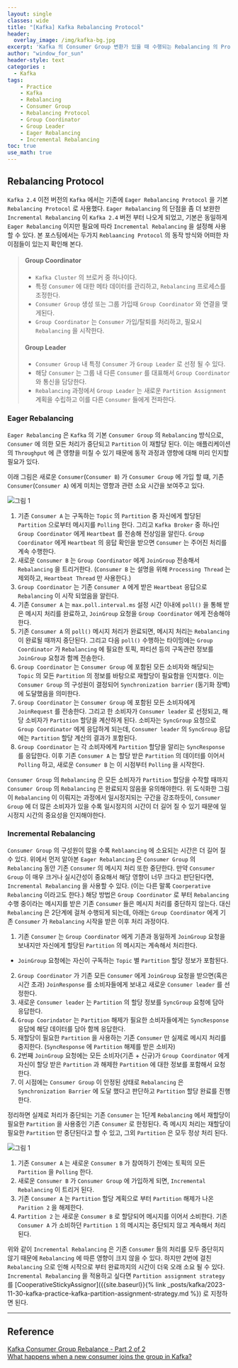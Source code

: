 ```yaml
--- 
layout: single
classes: wide
title: "[Kafka] Kafka Rebalancing Protocol"
header:
  overlay_image: /img/kafka-bg.jpg
excerpt: 'Kafka 의 Consumer Group 변환가 있을 때 수행되는 Rebalancing 의 Protocol 종류와 개념에 대해 알아보자'
author: "window_for_sun"
header-style: text
categories :
  - Kafka
tags:
    - Practice
    - Kafka
    - Rebalancing
    - Consumer Group
    - Rebalancing Protocol
    - Group Coordinator
    - Group Leader
    - Eager Rebalancing
    - Incremental Rebalancing
toc: true
use_math: true
---  
```



## Rebalancing Protocol
`Kafka 2.4` 이전 버전의 `Kafka` 에서는 기존에 `Eager Rebalancing Protocol` 을 기본 
`Rebalancing Protocol` 로 사용했다. 
`Eager Rebalancing` 의 단점을 좀 더 보완한 `Incremental Rebalancing` 이 `Kafka 2.4` 버전 부터 나오게 되었고, 
기본은 동일하게 `Eager Rebalancing` 이지만 필요에 따라 `Incremental Rebalancing` 을 설정해 사용할 수 있다. 
본 포스팅에서는 두가지 `Reblaancing Protocol` 의 동작 방식와 어떠한 차이점들이 있는지 확인해 본다.  


> #### Group Coordinator
> - `Kafka Cluster` 의 브로커 중 하나이다. 
> - 특정 `Consumer` 에 대한 메타 데이터를 관리하고, `Rebalancing` 프로세스를 조정한다. 
> - `Consumer Group` 생성 또는 그룹 가입때 `Group Coordinator` 와 연결을 맺게된다. 
> - `Group Coordinator` 는 `Consumer` 가입/탈퇴를 처리하고, 필요시 `Rebalancing` 을 시작한다. 
> 
> #### Group Leader
> - `Consumer Group` 내 특정 `Consumer` 가 `Group Leader` 로 선정 될 수 있다. 
> - 해당 `Consumer` 는 그룹 내 다른 `Consumer` 를 대표해서 `Group Coordinator` 와 통신을 담당한다. 
> - `Rebalancing` 과정에서 `Group Leader` 는 새로운 `Partition Assignment` 계획을 수립하고 이를 다른 `Consumer` 들에게 전파한다.

### Eager Rebalancing
`Eager Rebalancing` 은 `Kafka` 의 기본 `Consumer Group` 의 `Rebalancing` 방식으로, 
`Consumer` 에 의한 모든 처리가 중단되고 `Partition` 이 재할당 된다. 
이는 애플리케이션의 `Throughput` 에 큰 영향을 미칠 수 있기 때문에 동작 과정과 영향에 대해 미리 인지할 필요가 있다.  

이래 그림은 새로운 `Consumer`(`Consumer B`) 가 `Consumer Group` 에 가입 할 떄, 
기존 `Consumer`(`Consumer A`) 에게 미치는 영향과 관련 소요 시간을 보여주고 있다.  

![그림 1]({{site.baseurl}}/img/kafka/img/kafka/kafka-rebalancing-protocol-1.drawio.png)


1. 기존 `Consumer A` 는 구독하는 `Topic` 의 `Partition` 중 자신에게 할당된 `Partition` 으로부터 메시지를 `Polling` 한다.
그리고 `Kafka Broker` 중 하나인  `Group Coordinator` 에게 `Heartbeat` 를 전송해 전상임을 알린다. 
`Group Coordinator` 에게 `Heartbeat` 의 응답 확인을 받으면 `Consumer` 는 주어진 처리를 계속 수행한다.  
2. 새로운 `Consumer B` 는 `Group Coordinator` 에게 `JoinGroup` 전송해서 `Rebalancing` 을 트리거한다.
(`Consumer B` 는 설명을 위해 `Processing Thread` 는 제외하고, `Heartbeat Thread` 만 사용한다.)
3. `Group Coordinator` 는 기존 `Consumer A` 에게 받은 `Heartbeat` 응답으로 `Rebalancing` 이 시작 되었음을 알린다. 
4. 기존 `Consumer A` 는 `max.poll.interval.ms` 설정 시간 이내에 `poll()` 을 통해 받은 메시지 처리를 완료하고, 
`JoinGroup` 요청을 `Group Coordinator` 에게 전송해야 한다. 
5. 기존 `Consumer A` 의 `poll()` 메시지 처리가 완료되면, 메시지 처리는 `Rebalancing` 이 완료될 때까지 중단된다. 
그리고 다음 `poll()` 수행하는 타이밍에는 `Group Coordinator` 가 `Rebalancing` 에 필요한 토픽, 파티션 등의 구독관련 정보를 `JoinGroup` 요청과 함께 전송한다. 
6. `Group Coordinator` 는 `Consumer Group` 에 포함된 모든 소비자와 해당되는 `Topic` 의 모든 `Partition` 의 정보를 바탕으로 재할당이 필요함을 인지했다. 
이는 `Consumer Group` 의 구성원이 결정되어 `Synchronization barrier` (동기화 장벽)에 도달했음을 의미한다. 
7. `Group Coordinator` 는 `Consumer Group` 에 포함된 모든 소비자에게 `JoinRequest` 를 전송한다. 그리고 한 소비자가 `Consumer leader` 로 선정되고,
해당 소비자가 `Partition` 할당을 계산하게 된다. 
소비자는 `SyncGroup` 요청으로 `Group Coordinator` 에게 응답하게 되는데, `Consumer leader` 의 `SyncGroup` 응답에는 `Partition` 할당 계산의 결과가 포함된다. 
8. `Group Coordinator` 는 각 소비자에게 `Partition` 할당을 알리는 `SyncResponse` 를 응답한다. 
이후 기존 `Consumer A` 는 할당 받은 `Partition` 의 데이터를 이어서 `Polling` 하고, 
새로운 `Consumer B` 는 이 시점부터 `Polling` 을 시작한다. 

`Consumer Group` 의 `Rebalancing` 은 모든 소비자가 `Partition` 할당을 수작할 때까지 `Consumer Group` 의 `Rebalancing` 은 완료되지 않음을 유의해야한다. 
위 도식화한 그림이 `Rebalancing` 이 이뤄지는 과정에서 일시정지되는 구간을 강조하듯이, `Consumer Group` 에 더 많은 소비자가 있을 수록 일시정지의 시간이 더 길어 질 수 있기 때문에 일시정지 시간의 중요성을 인지해야한다.    


### Incremental Rebalancing
`Consumer Group` 의 구성원이 많을 수록 `Reblaancing` 에 소요되는 시간은 더 길어 질 수 있다. 
위에서 먼저 알아본 `Eager Rebalancing` 은 `Consumer Group` 의 `Rebalancing` 동안 기존 `Consumer` 의 메시지 처리 또한 중단한다. 
만약 `Consumer Group` 이 매우 크거나 실시간성이 중요해서 해당 영향이 너무 크다고 판단된다면, `Incremental Rebalancing` 을 사용할 수 있다. (이는 다른 말록 `Coorperative Rebalancing` 이라고도 한다.)
해당 방법은 `Group Coordinator` 로 부터 `Rebalancing` 수행 중이라는 메시지를 받은 기존 `Consumer` 들은 메시지 처리를 중단하지 않는다. 
대신 `Rebalancing` 은 2단계에 걸쳐 수행되게 되는데, 아래는 `Group Coordinator` 에게 기존 `Consumer` 가 `Rebalancing` 시작을 받은 이후 처리 과정이다. 

1. 기존 `Consumer` 는 `Group Coordinator` 에게 기존과 동일하게 `JoinGroup` 요청을 보내지만 자신에게 할당된 `Partition` 의 메시지는 계속해서 처리한다.
  - `JoinGroup` 요청에는 자신이 구독하는 `Topic` 별 `Partition` 할당 정보가 포함된다. 
2. `Group Coordinator` 가 기존 모든 `Consumer` 에게 `JoinGroup` 요청을 받으면(혹은 시간 초과) `JoinResponse` 를 소비자들에게 보내고 새로운 `Consumer leader` 를 선정한다. 
3. 새로운 `Consumer leader` 는 `Partition` 의 할당 정보를 `SyncGroup` 요청에 담아 응답한다. 
4. `Group Coorindator` 는 `Partition` 해제가 필요한 소비자들에게는 `SyncResponse` 응답에 해당 데이터를 담아 함께 응답한다. 
5. 재할당이 필요한 `Partition` 을 사용하는 기존 `Consumer` 만 실제로 메시지 처리를 중지한다. (`SyncResponse` 에 `Partition` 해제를 받은 소비자)
6. 2번째 `JoinGroup` 요청에는 모든 소비자(기존 + 신규)가 `Group Coordinator` 에게 자신이 할당 받은 `Partition` 과 해제한 `Partition` 에 대한 정보를 포함해서 요청한다. 
7. 이 시점에는 `Consumer Group` 이 안정된 상태로 `Rebalancing` 은 `Synchronization Barrier` 에 도달 했다고 판단하고 `Partition` 할당 완료를 진행한다. 

정리하면 실제로 처리가 중단되는 기존 `Consumer` 는 1단계 `Rebalancing` 에서 재할당이 필요한 `Partition` 을 사용중인 기존 `Consumer` 로 한정된다. 
즉 메시지 처리는 재할당이 필요한 `Partition` 만 중단된다고 할 수 있고, 그외 `Partition` 은 모두 정상 처리 된다. 

![그림 1]({{site.baseurl}}/img/kafka/img/kafka/kafka-rebalancing-protocol-2.drawio.png)


1. 기존 `Consumer A` 는 새로운 `Consumer B` 가 참여하기 전에는 토픽의 모든 `Partition` 을 `Polling` 한다. 
2. 새로운 `Consumer B` 가 `Consumer Group` 에 가입하게 되면, `Incremental Rebalancing` 이 트리거 된다. 
3. 기존 `Consumer A` 는 `Partition` 할당 계획으로 부터 `Partition` 해제가 나온 `Parition 2` 을 해제한다. 
4. `Partition 2` 는 새로운 `Consumer B` 로 할당되어 메시지를 이어서 소비한다. 
기존 `Consumer A` 가 소비하던 `Partition 1` 의 메시지는 중단되지 않고 계속해서 처리된다. 

   
위와 같이 `Incremental Rebalancing` 은 기존 `Consumer` 들의 처리를 모두 중단히지 않기 때문에 `Rebalancing` 에 따른 영향이 크지 않을 수 있다. 
하지만 2번에 걸친 `Rebalancing` 으로 인해 시작으로 부터 완료까지의 시간이 더욱 오래 소요 될 수 있다. 
`Incremental Rebalancing` 을 적용하고 싶다면 `Partition assignment strategy` 를 [CooperativeStickyAssignor]({{site.baseurl}}{% link _posts/kafka/2023-11-30-kafka-practice-kafka-partition-assignment-strategy.md %}) 로 지정하면 된다.  



---  
## Reference
[Kafka Consumer Group Rebalance - Part 2 of 2](https://www.lydtechconsulting.com/blog-kafka-rebalance-part2.html)  
[What happens when a new consumer joins the group in Kafka?](https://chrzaszcz.dev/2019/06/kafka-rebalancing/)  
